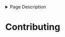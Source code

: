 <details>
<summary>Page Description</summary>

This page describes how you can contribute to LevelledMobs.

</details>

# Contributing